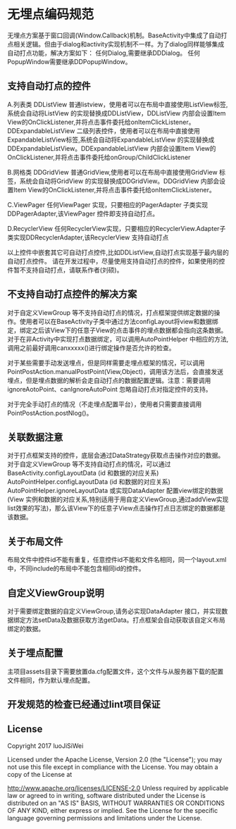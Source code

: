 # 无埋点编码规范
无埋点方案基于窗口回调(Window.Callback)机制。BaseActivity中集成了自动打点相关逻辑。但由于dialog和activity实现机制不一样。为了dialog同样能够集成自动打点功能，解决方案如下：
任何Dialog,需要继承DDDialog。
任何PopupWindow需要继承DDPopupWindow。

## 支持自动打点的控件
A.列表类
DDListView 普通listview，使用者可以在布局中直接使用ListView标签,系统会自动将ListView 的实现替换成DDListView，DDListView 内部会设置Item View的OnClickListener,并将点击事件委托给onItemClickListener。
DDExpandableListView 二级列表控件，使用者可以在布局中直接使用ExpandableListView标签,系统会自动将ExpandableListView 的实现替换成DDExpandableListView。DDExpandableListView 内部会设置Item View的OnClickListener,并将点击事件委托给onGroup/ChildClickListener

B.网格类
DDGridView 普通GridView,使用者可以在布局中直接使用GridView 标签，系统会自动将GridView 的实现替换成DDGridView。DDGridView 内部会设置Item View的OnClickListener,并将点击事件委托给onItemClickListener。

C.ViewPager
任何ViewPager 实现，只要相应的PagerAdapter 子类实现DDPagerAdapter,该ViewPager 控件即支持自动打点。

D.RecyclerView
任何RecyclerView实现，只要相应的RecyclerView.Adapter子类实现DDRecyclerAdapter,该RecyclerView 支持自动打点

以上控件中嵌套其它可自动打点控件,比如DDListView,自动打点实现基于最内层的自动打点控件。
请在开发过程中，尽量使用支持自动打点的控件，如果使用的控件暂不支持自动打点，请联系作者(刘硕)。

## 不支持自动打点控件的解决方案
对于自定义ViewGroup 等不支持自动打点的情况，打点框架提供绑定数据的操作。使用者可以在BaseActivity子类中通过方法configLayout将view和数据绑定，绑定之后该View下的任意子View的点击事件的埋点数据都会指向这条数据。对于在非Activity中实现打点数据绑定，可以调用AutoPointHelper 中相应的方法,调用之前最好调用canxxxxx()进行绑定操作是否允许的检查。

对于某些需要手动发送埋点，但是同样需要走埋点框架的情况，可以调用PointPostAction.manualPostPoint(View,Object)，调用该方法后，会直接发送埋点，但是埋点数据的解析会走自动打点的数据配置逻辑。注意：需要调用ignoreAotoPoint、canIgnoreAutoPoint 忽略自动打点对指定控件的支持。

对于完全手动打点的情况（不走埋点配置平台），使用者只需要直接调用 PointPostAction.postNlog()。

## 关联数据注意
对于打点框架支持的控件，底层会通过DataStrategy获取点击操作对应的数据。对于自定义ViewGroup 等不支持自动打点的情况，可以通过
BaseActivity.configLayoutData (id 和数据的对应关系)
AutoPointHelper.configLayoutData (id 和数据的对应关系)
AutoPointHelper.ignoreLayoutData
或实现DataAdapter 配置view绑定的数据 (View 实例和数据的对应关系,特别适用于用自定义ViewGroup,通过addView实现list效果的写法)，那么该View下的任意子View点击操作打点日志绑定的数据都是该数据。

## 关于布局文件
布局文件中控件id不能有重复，任意控件id不能和文件名相同，同一个layout.xml中，不同include的布局中不能包含相同id的控件。

## 自定义ViewGroup说明
对于需要绑定数据的自定义ViewGroup,请务必实现DataAdapter 接口，并实现数据绑定方法setData及数据获取方法getData。打点框架会自动获取该自定义布局绑定的数据。

## 关于埋点配置
主项目assets目录下需要放置da.cfg配置文件，这个文件与从服务器下载的配置文件相同，作为默认埋点配置。

## 开发规范的检查已经通过lint项目保证

## License

  Copyright 2017  luoJiSiWei

Licensed under the Apache License, Version 2.0 (the "License"); you may not use this file except in compliance with the License. You may obtain a copy of the License at

   http://www.apache.org/licenses/LICENSE-2.0
Unless required by applicable law or agreed to in writing, software distributed under the License is distributed on an "AS IS" BASIS, WITHOUT WARRANTIES OR CONDITIONS OF ANY KIND, either express or implied. See the License for the specific language governing permissions and limitations under the License.
